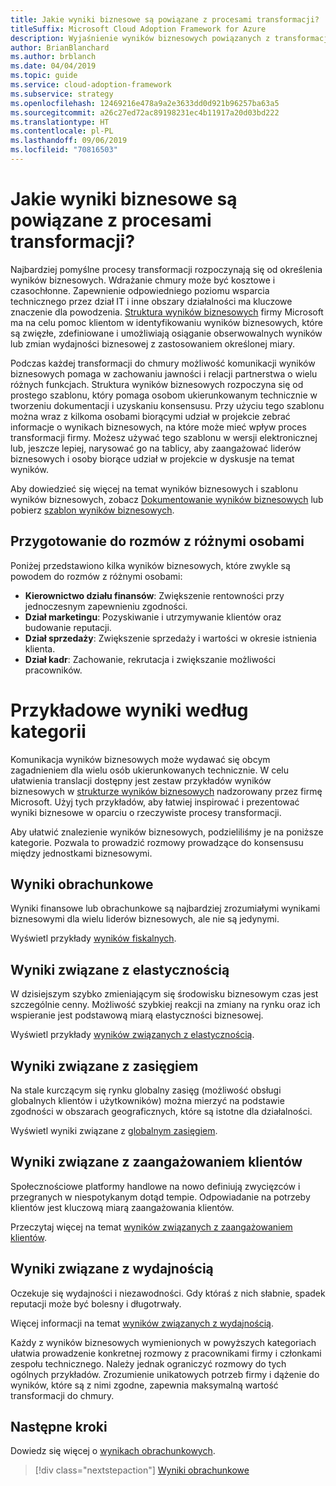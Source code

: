 ```yaml
---
title: Jakie wyniki biznesowe są powiązane z procesami transformacji?
titleSuffix: Microsoft Cloud Adoption Framework for Azure
description: Wyjaśnienie wyników biznesowych powiązanych z transformacjami do chmury.
author: BrianBlanchard
ms.author: brblanch
ms.date: 04/04/2019
ms.topic: guide
ms.service: cloud-adoption-framework
ms.subservice: strategy
ms.openlocfilehash: 12469216e478a9a2e3633dd0d921b96257ba63a5
ms.sourcegitcommit: a26c27ed72ac89198231ec4b11917a20d03bd222
ms.translationtype: HT
ms.contentlocale: pl-PL
ms.lasthandoff: 09/06/2019
ms.locfileid: "70816503"
---
```

<!-- markdownlint-disable -->

# <a name="what-business-outcomes-are-associated-with-transformation-journeys"></a>Jakie wyniki biznesowe są powiązane z procesami transformacji?

Najbardziej pomyślne procesy transformacji rozpoczynają się od określenia wyników biznesowych. Wdrażanie chmury może być kosztowe i czasochłonne. Zapewnienie odpowiedniego poziomu wsparcia technicznego przez dział IT i inne obszary działalności ma kluczowe znaczenie dla powodzenia. [Struktura wyników biznesowych](../index.md) firmy Microsoft ma na celu pomoc klientom w identyfikowaniu wyników biznesowych, które są zwięzłe, zdefiniowane i umożliwiają osiąganie obserwowalnych wyników lub zmian wydajności biznesowej z zastosowaniem określonej miary.

Podczas każdej transformacji do chmury możliwość komunikacji wyników biznesowych pomaga w zachowaniu jawności i relacji partnerstwa o wielu różnych funkcjach. Struktura wyników biznesowych rozpoczyna się od prostego szablonu, który pomaga osobom ukierunkowanym technicznie w tworzeniu dokumentacji i uzyskaniu konsensusu. Przy użyciu tego szablonu można wraz z kilkoma osobami biorącymi udział w projekcie zebrać informacje o wynikach biznesowych, na które może mieć wpływ proces transformacji firmy. Możesz używać tego szablonu w wersji elektronicznej lub, jeszcze lepiej, narysować go na tablicy, aby zaangażować liderów biznesowych i osoby biorące udział w projekcie w dyskusje na temat wyników.

Aby dowiedzieć się więcej na temat wyników biznesowych i szablonu wyników biznesowych, zobacz [Dokumentowanie wyników biznesowych](how-to-use-the-business-outcome-template.md) lub pobierz [szablon wyników biznesowych](https://archcenter.blob.core.windows.net/cdn/business-outcome-template.xlsx).

## <a name="prepare-for-conversations-with-different-personas"></a>Przygotowanie do rozmów z różnymi osobami

Poniżej przedstawiono kilka wyników biznesowych, które zwykle są powodem do rozmów z różnymi osobami:

- **Kierownictwo działu finansów**: Zwiększenie rentowności przy jednoczesnym zapewnieniu zgodności.
- **Dział marketingu**: Pozyskiwanie i utrzymywanie klientów oraz budowanie reputacji.
- **Dział sprzedaży**: Zwiększenie sprzedaży i wartości w okresie istnienia klienta.
- **Dział kadr**: Zachowanie, rekrutacja i zwiększanie możliwości pracowników.

# <a name="sample-outcomes-by-category"></a>Przykładowe wyniki według kategorii

Komunikacja wyników biznesowych może wydawać się obcym zagadnieniem dla wielu osób ukierunkowanych technicznie. W celu ułatwienia translacji dostępny jest zestaw przykładów wyników biznesowych w [strukturze wyników biznesowych](../index.md) nadzorowany przez firmę Microsoft. Użyj tych przykładów, aby łatwiej inspirować i prezentować wyniki biznesowe w oparciu o rzeczywiste procesy transformacji.

Aby ułatwić znalezienie wyników biznesowych, podzieliliśmy je na poniższe kategorie. Pozwala to prowadzić rozmowy prowadzące do konsensusu między jednostkami biznesowymi.

## <a name="fiscal-outcomes"></a>Wyniki obrachunkowe

Wyniki finansowe lub obrachunkowe są najbardziej zrozumiałymi wynikami biznesowymi dla wielu liderów biznesowych, ale nie są jedynymi.

Wyświetl przykłady [wyników fiskalnych](fiscal-outcomes.md).

## <a name="agility-outcomes"></a>Wyniki związane z elastycznością

W dzisiejszym szybko zmieniającym się środowisku biznesowym czas jest szczególnie cenny. Możliwość szybkiej reakcji na zmiany na rynku oraz ich wspieranie jest podstawową miarą elastyczności biznesowej.

Wyświetl przykłady [wyników związanych z elastycznością](agility-outcomes.md).

## <a name="reach-outcomes"></a>Wyniki związane z zasięgiem

Na stale kurczącym się rynku globalny zasięg (możliwość obsługi globalnych klientów i użytkowników) można mierzyć na podstawie zgodności w obszarach geograficznych, które są istotne dla działalności.

Wyświetl wyniki związane z [globalnym zasięgiem](reach-outcomes.md).

## <a name="customer-engagement-outcomes"></a>Wyniki związane z zaangażowaniem klientów

Społecznościowe platformy handlowe na nowo definiują zwycięzców i przegranych w niespotykanym dotąd tempie. Odpowiadanie na potrzeby klientów jest kluczową miarą zaangażowania klientów.

Przeczytaj więcej na temat [wyników związanych z zaangażowaniem klientów](engagement-outcomes.md).

## <a name="performance-outcomes"></a>Wyniki związane z wydajnością

Oczekuje się wydajności i niezawodności. Gdy któraś z nich słabnie, spadek reputacji może być bolesny i długotrwały.

Więcej informacji na temat [wyników związanych z wydajnością](performance-outcomes.md).

Każdy z wyników biznesowych wymienionych w powyższych kategoriach ułatwia prowadzenie konkretnej rozmowy z pracownikami firmy i członkami zespołu technicznego. Należy jednak ograniczyć rozmowy do tych ogólnych przykładów. Zrozumienie unikatowych potrzeb firmy i dążenie do wyników, które są z nimi zgodne, zapewnia maksymalną wartość transformacji do chmury.

## <a name="next-steps"></a>Następne kroki

Dowiedz się więcej o [wynikach obrachunkowych](./fiscal-outcomes.md).

> [!div class="nextstepaction"]
> [Wyniki obrachunkowe](./fiscal-outcomes.md)
